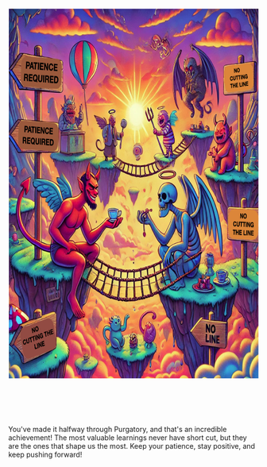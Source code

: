 

<p>
<img align="left" src="https://github.com/lady-h-world/My_Garden/blob/main/images/Garden_Totem_images/purgatory_experience.png" width="747" height="747" />
<p>&nbsp;</p>
<p>&nbsp;</p>
<p>&nbsp;</p>

You've made it halfway through Purgatory, and that's an incredible achievement! The most valuable learnings never have short cut, but they are the ones that shape us the most. Keep your patience, stay positive, and keep pushing forward!


</p>